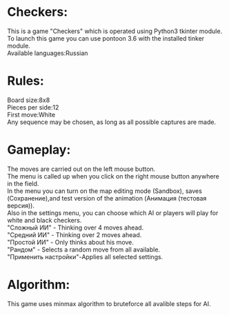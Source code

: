 # Сheckers:
This is a game "Сheckers" which is operated using Python3 tkinter module.<br>
To launch this game you can use pontoon 3.6 with the installed tinker module.<br>
Available languages:Russian
# Rules:
Board size:8x8<br>
Pieces per side:12<br>
First move:White<br>
Any sequence may be chosen, as long as all possible captures are made.
# Gameplay:
The moves are carried out on the left mouse button.<br>
The menu is called up when you click on the right mouse button anywhere in the field.<br>
In the menu you can turn on the map editing mode (Sandbox), saves (Сохранение),and test version of the animation (Анимация (тестовая версия)).<br>
Also in the settings menu, you can choose which AI or players will play for white and black checkers.<br>
"Сложный ИИ" - Thinking over 4 moves ahead.<br>
"Средний ИИ" - Thinking over 2 moves ahead.<br>
"Простой ИИ" - Only thinks about his move.<br>
"Рандом" - Selects a random move from all available.<br>
"Применить настройки"-Applies all selected settings.
# Algorithm:
This game uses minmax algorithm to bruteforce all avalible steps for AI.
